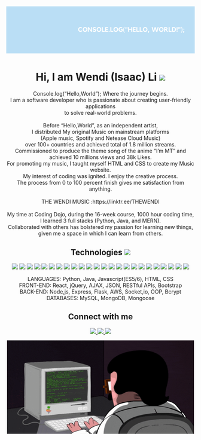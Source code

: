 # ![header](https://raw.githubusercontent.com/THEWENDI/THEWENDI/main/Hello.png)

<h1 align="center"> Hi, I am Wendi (Isaac) Li <img src="https://raw.githubusercontent.com/MartinHeinz/MartinHeinz/master/wave.gif" width="30px"> </h1>
<p align="center">Console.log(“Hello,World”); Where the journey begins.<br>
I am a software developer who is passionate about creating user-friendly applications <br> to solve real-world problems.<br> <br>Before “Hello,World”, as an independent artist, <br> I distributed My original Music on mainstream platforms <br>(Apple music, Spotify and Netease Cloud Music)<br> over 100+ countries and achieved total of 1.8 million streams.<br>Commissioned to produce the theme song of the anime “I’m MT” and achieved 10 millions views and 38k Likes.<br> For promoting my music, I taught myself HTML and CSS to create my Music website.<br> My interest of coding was ignited. I enjoy the creative process.<br> The process from 0 to 100 percent finish gives me satisfaction from anything. <br><br>THE WENDI MUSIC :https://linktr.ee/THEWENDI <br><br>My time at Coding Dojo, during the 16-week course, 1000 hour coding time,<br> I learned 3 full stacks (Python, Java, and MERN).<br>Collaborated with others has bolstered my passion for learning new things, given me a space in which I can learn from others.</p>

<!-- TECH LANGUAGES & TOOLS -->
  <h2 align="center">Technologies <img src="https://media.giphy.com/media/WUlplcMpOCEmTGBtBW/giphy.gif" width="50"></h2>
  
  <p align="center">
  <img src="https://img.shields.io/badge/-HTML5-E34F26?style=for-the-badge&logo=html5&logoColor=white"/>
  <img src="https://img.shields.io/badge/-CSS3-1572B6?style=for-the-badge&logo=css3"/>
  <img src="https://img.shields.io/badge/-JavaScript-black?style=for-the-badge&logo=javascript"/>
  <img src="https://img.shields.io/badge/-Bootstrap-563D7C?style=for-the-badge&logo=bootstrap"/>
  <img src="https://img.shields.io/badge/-Python-yellow?style=for-the-badge&logo=python"/>
  <img src="https://img.shields.io/badge/-Flask-gray?style=for-the-badge&logo=flask"/>
  <img src="https://img.shields.io/badge/-MySQL-DD8A00?style=for-the-badge&logo=mysql"/>
  <img src="https://img.shields.io/badge/-Nodejs-white?style=for-the-badge&logo=Node.js"/>
  <img src="https://img.shields.io/badge/-Express-22AE5A?style=for-the-badge&logo=express"/>
  <img src="https://img.shields.io/badge/-React-212121?style=for-the-badge&logo=react"/>
  <img src="https://img.shields.io/badge/-MUI-0A1929?style=for-the-badge&logo=mui"/>
  <img src="https://img.shields.io/badge/-Sass-ED087D?style=for-the-badge&logo=sass"/>
  <img src="https://img.shields.io/badge/-MongoDB-FFF?style=for-the-badge&logo=mongodb"/>
  <img src="https://img.shields.io/badge/-Postman-FFF?style=for-the-badge&logo=postman"/>
  <img src="https://img.shields.io/badge/-Java-E34A86?style=for-the-badge&logo=java"/>
  <img src="https://img.shields.io/badge/-Spring-166E3A?style=for-the-badge&logo=spring"/>
  <img src="https://img.shields.io/badge/-VSCode-282A36?style=for-the-badge&logo=visualstudiocode"/>
  <img src="https://img.shields.io/badge/-Markdown-0e99da?style=for-the-badge&logo=markdown"/>
  <img src="https://img.shields.io/badge/-GitHub-0D1117?style=for-the-badge&logo=github"/>
  <img src="https://img.shields.io/badge/-Git-black?style=for-the-badge&logo=git"/>
  <img src="https://img.shields.io/badge/-Amazon AWS-E98610?style=for-the-badge&logo=amazonaws"/>
  <img src="https://img.shields.io/badge/-Figma-19B2F1?style=for-the-badge&logo=figma"/>
  <img src="https://img.shields.io/badge/-Miro-F2C52D?style=for-the-badge&logo=miro"/>
  <img src="https://img.shields.io/badge/-Trello-095ED9?style=for-the-badge&logo=trello"/>
  </p>
  <p align="center">
LANGUAGES: Python, Java, Javascript(ES5/6), HTML, CSS <br>
FRONT-END: React, jQuery, AJAX, JSON, RESTful APIs, Bootstrap <br>
BACK-END: Node,js, Express, Flask, AWS, Socket,io, OOP, Bcrypt <br>
DATABASES: MySQL, MongoDB, Mongoose 
  </p>
 <h2 align="center">
   Connect with me </h2>
  
  <p align="center">
  <a href="mailto: isaacwendili@gmail.com">
   <img src="https://img.shields.io/badge/-Gmail-c14438?style=flat&logo=Gmail&logoColor=red&link=mailto:isaacwendili@gmail.com"/>
  </a>
  <a href="https://www.linkedin.com/in/wen-di-isaac-li-948b97236/">
   <img src="https://img.shields.io/badge/-LinkedIn-1D2226?style=flat&logo=Linkedin&logoColor=0077B5&link=https://www.linkedin.com/in/wen-di-isaac-li-948b97236/"/>
  </a>
  <a href="https://discord.gg/232744490970906624">
   <img src="https://img.shields.io/badge/-Discord-33363B?style=flat&logo=discord&logoColor=7289DA&link=https://discord.gg/232744490970906624"/>
  </a>
  
  </p>
  
 <div align="center">
<img src="https://github.com/THEWENDI/THEWENDI/blob/6e55ea11b2c50cc7e1478c95da8a5430ab8b064b/coderman.gif" alt="Coder" width="500" height="250" />
</div>

<!--
**THEWENDI/THEWENDI** is a ✨ _special_ ✨ repository because its `README.md` (this file) appears on your GitHub profile.

Here are some ideas to get you started:

- 🔭 I’m currently working on ...
- 🌱 I’m currently learning ...
- 👯 I’m looking to collaborate on ...
- 🤔 I’m looking for help with ...
- 💬 Ask me about ...
- 📫 How to reach me: ...
- 😄 Pronouns: ...
- ⚡ Fun fact: ...
-->
